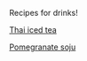 Recipes for drinks!

[Thai iced tea](https://www.eatingthaifood.com/thai-ice-tea-recipe-cha-yen/)

[Pomegranate soju](https://noobcook.com/pomegranate-soju/)
